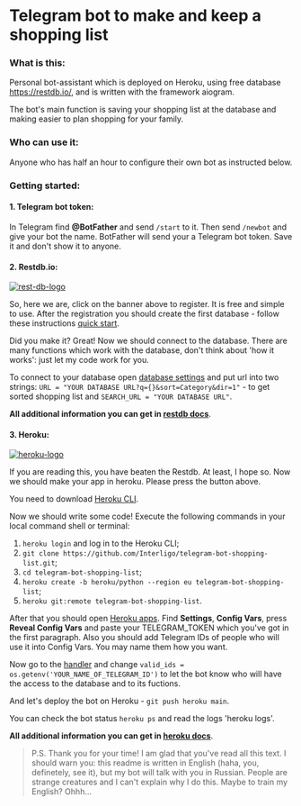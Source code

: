 # Telegram bot to make and keep a shopping list

### What is this:

Personal bot-assistant which is deployed on Heroku, using free database https://restdb.io/, and is written with the framework aiogram.

The bot's main function is saving your shopping list at the database and making easier to plan shopping for your family.


### Who can use it:

Anyone who has half an hour to configure their own bot as instructed below.


### Getting started:

#### 1. Telegram bot token:

In Telegram find __@BotFather__ and send `/start` to it. Then send `/newbot` and give your bot the name. BotFather will send your a Telegram bot token. Save it and don't show it to anyone.


#### 2. Restdb.io:
[![rest-db-logo](https://ph-files.imgix.net/359437d3-7282-4aca-9410-8d8b6729c6fb?auto=format&auto=compress&codec=mozjpeg&cs=strip&w=339.8345498783455&h=221&fit=max)](https://restdb.io/)

So, here we are, click on the banner above to register. It is free and simple to use. After the registration you should create the first database - follow these instructions [quick start](https://restdb.io/docs/quick-start).

Did you make it? Great! Now we should connect to the database. There are many functions which work with the database, don't think about 'how it works': just let my code work for you.

To connect to your database open [database settings](https://github.com/Interligo/telegram-bot-shopping-list/blob/main/sl_db_settings.py) and put url into two strings: 
`URL = "YOUR DATABASE URL?q={}&sort=Category&dir=1"` - to get sorted shopping list and `SEARCH_URL = "YOUR DATABASE URL"`.

__All additional information you can get in [restdb docs](https://restdb.io/docs/)__.


#### 3. Heroku:
[![heroku-logo](https://camo.githubusercontent.com/6979881d5a96b7b18a057083bb8aeb87ba35fc279452e29034c1e1c49ade0636/68747470733a2f2f7777772e6865726f6b7563646e2e636f6d2f6465706c6f792f627574746f6e2e737667)](https://signup.heroku.com/)

If you are reading this, you have beaten the Restdb. At least, I hope so. Now we should make your app in heroku. Please press the button above.

You need to download [Heroku CLI](https://devcenter.heroku.com/articles/getting-started-with-python#set-up).

Now we should write some code! Execute the following commands in your local command shell or terminal:

1. `heroku login` and log in to the Heroku CLI;
1. `git clone https://github.com/Interligo/telegram-bot-shopping-list.git`;
1. `cd telegram-bot-shopping-list`;
1. `heroku create -b heroku/python --region eu telegram-bot-shopping-list`;
1. `heroku git:remote telegram-bot-shopping-list`.

After that you should open [Heroku apps](https://dashboard.heroku.com/apps). Find __Settings__, __Config Vars__, press __Reveal Config Vars__ and paste your TELEGRAM_TOKEN which you've got in the first paragraph. Also you should add Telegram IDs of people who will use it into Config Vars. You may name them how you want.

Now go to the [handler](https://github.com/Interligo/telegram-bot-shopping-list/blob/main/handlers/sl_bot_handlers_other.py) and change `valid_ids = os.getenv('YOUR_NAME_OF_TELEGRAM_ID')` to let the bot know who will have the access to the database and to its fuctions.

And let's deploy the bot on Heroku - `git push heroku main`.

You can check the bot status `heroku ps` and read the logs 'heroku logs'.

__All additional information you can get in [heroku docs](https://devcenter.heroku.com/)__.

> P.S. Thank you for your time! I am glad that you've read all this text. I should warn you: this readme is written in English (haha, you, definetely, see it), but my bot will talk with you in Russian. People are strange creatures and I can't explain why I do this. Maybe to train my English? Ohhh...  
